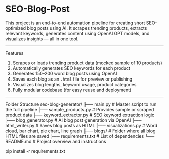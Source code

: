# SEO-Blog-Post
This project is an end-to-end automation pipeline for creating short SEO-optimized blog posts using AI. It scrapes trending products, extracts relevant keywords, generates content using OpenAI GPT models, and visualizes insights — all in one tool.

---

Features

1. Scrapes or loads trending product data (mocked sample of 10 products)  
2. Automatically generates SEO keywords for each product  
3. Generates 150–200 word blog posts using OpenAI  
4. Saves each blog as an `.html` file for preview or publishing  
5. Visualizes blog lengths, keyword usage, product categories  
6. Fully modular codebase (for easy reuse and deployment)

---

Folder Structure
seo-blog-generator/
├── main.py # Master script to run the full pipeline
├── sample_products.py # Provides sample or scraped product data
├── keyword_extractor.py # SEO keyword extraction logic
├── blog_generator.py # AI blog post generation via OpenAI
├── html_writer.py # Saves blog posts as HTML
├── visualizations.py # Word cloud, bar chart, pie chart, line graph
├── blogs/ # Folder where all blog HTML files are saved
├── requirements.txt # List of dependencies
└── README.md # Project overview and instructions

pip install -r requirements.txt

